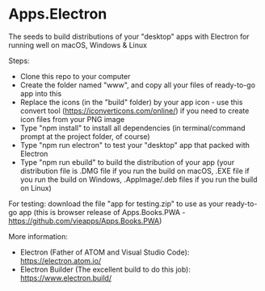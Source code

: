 # Apps.Electron
The seeds to build distributions of your "desktop" apps with Electron for running well on macOS, Windows & Linux

Steps:
- Clone this repo to your computer
- Create the folder named "www", and copy all your files of ready-to-go app into this
- Replace the icons (in the "build" folder) by your app icon - use this convert tool (https://iconverticons.com/online/) if you need to create icon files from your PNG image
- Type "npm install" to install all dependencies (in terminal/command prompt at the project folder, of course)
- Type "npm run electron" to test your "desktop" app that packed with Electron
- Type "npm run ebuild" to build the distribution of your app (your distribution file is .DMG file if you run the build on macOS, .EXE file if you run the build on Windows, .AppImage/.deb files if you run the build on Linux)

For testing: download the file "app for testing.zip" to use as your ready-to-go app (this is browser release of Apps.Books.PWA - https://github.com/vieapps/Apps.Books.PWA)

More information:
- Electron (Father of ATOM and Visual Studio Code): https://electron.atom.io/
- Electron Builder (The excellent build to do this job): https://www.electron.build/
